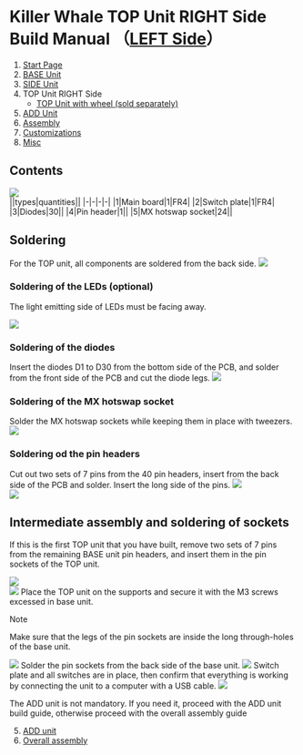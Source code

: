 # Killer Whale TOP Unit RIGHT Side Build Manual （[LEFT Side](../leftside/4_TOP.md)）

1. [Start Page](../README_EN.md)
2. [BASE Unit](../rightside/2_BASE.md)
3. [SIDE Unit](../rightside/3_SIDE_TRACKBALL.md)
4. TOP Unit RIGHT Side
   - [TOP Unit with wheel (sold separately)](../rightside/4_TOP_WHEEL.md)
5. [ADD Unit](../rightside/5_ADD.md)
6. [Assembly](../rightside/6_ASSEMBLE.md)
7. [Customizations](../rightside/7_CUSTOM.md)
8. [Misc](../rightside/8_MISC.md)

## Contents
![](../img/4_1_top_r/4_1_1_contents.jpg)  
||types|quantities||
|-|-|-|-|
|1|Main board|1|FR4|
|2|Switch plate|1|FR4|
|3|Diodes|30||
|4|Pin header|1||
|5|MX hotswap socket|24||

## Soldering

For the TOP unit, all components are soldered from the back side.
![](../img/4_1_top_r/4_1_2_overall.jpg)  
### Soldering of the LEDs (optional)
The light emitting side of LEDs must be facing away.

![](../img/4_1_top_r/4_1_3_led.jpg)  


### Soldering of the diodes
Insert the diodes D1 to D30 from the bottom side of the PCB, and solder from the front side of the PCB and cut the diode legs.
![](../img/4_1_top_r/4_1_4_diode.jpg) 

### Soldering of the MX hotswap socket
Solder the MX hotswap sockets while keeping them in place with tweezers.
![](../img/4_1_top_r/4_1_5_mxsocket.jpg) 

### Soldering od the pin headers
Cut out two sets of 7 pins from the 40 pin headers, insert from the back side of the PCB and solder. Insert the long side of the pins.
![](../img/c_pin_header_7.jpg)   
![](../img/4_1_top_r/4_1_6_pin_header.jpg) 

## Intermediate assembly and soldering of sockets
If this is the first TOP unit that you have built, remove two sets of 7 pins from the remaining BASE unit pin headers, and insert them in the pin sockets of the TOP unit.

![](../img/c_pin_socket_7.jpg)   
![](../img/4_1_top_r/4_1_7_pin_socket.jpg) 
Place the TOP unit on the supports and secure it with the M3 screws excessed in base unit.
> [!NOTE]
>  Make sure that the legs of the pin sockets are inside the long through-holes of the base unit.

![](../img/4_1_top_r/4_1_8_base_1.jpg) 
Solder the pin sockets from the back side of the base unit.
![](../img/4_1_top_r/4_1_9_base_2.jpg) 
Switch plate and all switches are in place, then confirm that everything is working by connecting the unit to a computer with a USB cable. 
![](../img/4_1_top_r/4_1_10_base_complete.jpg)  

The ADD unit is not mandatory. If you need it, proceed with the ADD unit build guide, otherwise proceed with the overall assembly guide

5. [ADD unit](../rightside/5_ADD.md)
6. [Overall assembly](../rightside/6_ASSEMBLE.md)
